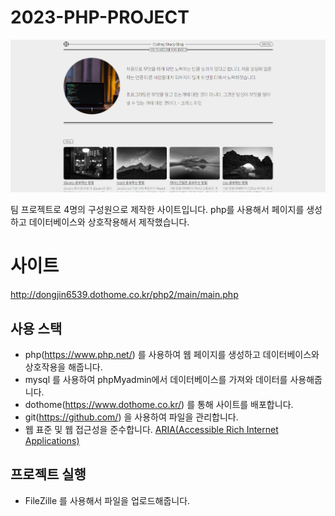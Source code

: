 # 2023-PHP-PROJECT
![image](https://github.com/dongjin6539/php2023/blob/main/readme.png)

팀 프로젝트로 4명의 구성원으로 제작한 사이트입니다. php를 사용해서 페이지를 생성하고 데이터베이스와 상호작용해서 제작했습니다.

# 사이트

http://dongjin6539.dothome.co.kr/php2/main/main.php

## 사용 스택

- php(https://www.php.net/) 를 사용하여 웹 페이지를 생성하고 데이터베이스와 상호작용을 해줍니다.
- mysql 를 사용하여 phpMyadmin에서 데이터베이스를 가져와 데이터를 사용해줍니다.
- dothome(https://www.dothome.co.kr/) 를 통해 사이트를 배포합니다.
- git(https://github.com/) 을 사용하여 파일을 관리합니다.
- 웹 표준 및 웹 접근성을 준수합니다. [ARIA(Accessible Rich Internet Applications)](https://developer.mozilla.org/en-US/docs/Web/Accessibility/ARIA/Roles)

## 프로젝트 실행

- FileZille 를 사용해서 파일을 업로드해줍니다.

